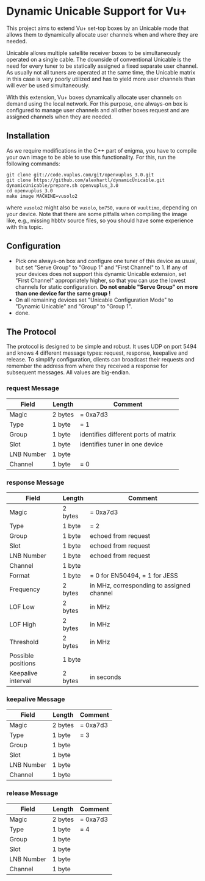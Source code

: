 
# Dynamic Unicable Support for Vu+

This project aims to extend Vu+ set-top boxes by an Unicable mode that allows them to dynamically allocate user channels when and where they are needed. 

Unicable allows multiple satellite receiver boxes to be simultaneously operated on a single cable. The downside of conventional Unicable is the need for every tuner to be statically assigned a fixed separate user channel. As usually not all tuners are operated at the same time, the Unicable matrix in this case is very poorly utilized and has to yield more user channels than will ever be used simultaneously.

With this extension, Vu+ boxes dynamically allocate user channels on demand using the local network. For this purpose, one always-on box is configured to manage user channels and all other boxes request and are assigned channels when they are needed.

## Installation

As we require modifications in the C++ part of enigma, you have to compile your own image to be able to use this functionality. For this, run the following commands:
```
git clone git://code.vuplus.com/git/openvuplus_3.0.git
git clone https://github.com/alexhartl/dynamicUnicable.git
dynamicUnicable/prepare.sh openvuplus_3.0
cd openvuplus_3.0
make image MACHINE=vusolo2
```
where `vusolo2` might also be `vusolo`, `bm750`, `vuuno` or `vuultimo`, depending on your device. Note that there are some pitfalls when compiling the image like, e.g., missing hbbtv source files, so you should have some experience with this topic.

## Configuration

- Pick one always-on box and configure one tuner of this device as usual, but set "Serve Group" to "Group 1" and "First Channel" to 1. If any of your devices does not support this dynamic Unicable extension, set "First Channel" appropriately higher, so that you can use the lowest channels for static configuration.
  **Do not enable "Serve Group" on more than one device for the same group !**
- On all remaining devices set "Unicable Configuration Mode" to "Dynamic Unicable" and "Group" to "Group 1".
- done.


## The Protocol

The protocol is designed to be simple and robust. It uses UDP on port 5494 and knows 4 different message types: request, response, keepalive and release. To simplify configuration, clients can broadcast their requests and remember the address from where they received a response for subsequent messages. All values are big-endian.

### request Message

| Field      | Length  | Comment                               |
| ---------- | ------- | ------------------------------------- |
| Magic      | 2 bytes | = 0xa7d3                              |
| Type       | 1 byte  | = 1                                   |
| Group      | 1 byte  | identifies different ports of matrix  |
| Slot       | 1 byte  | identifies tuner in one device        |
| LNB Number | 1 byte  |                                       |
| Channel    | 1 byte  | = 0                                   |

### response Message

| Field              | Length  | Comment                                   |
| ------------------ | ------- | ----------------------------------------- |
| Magic              | 2 bytes | = 0xa7d3                                  |
| Type               | 1 byte  | = 2                                       |
| Group              | 1 byte  | echoed from request                       |
| Slot               | 1 byte  | echoed from request                       |
| LNB Number         | 1 byte  | echoed from request                       |
| Channel            | 1 byte  |                                           |
| Format             | 1 byte  | = 0 for EN50494, = 1 for JESS             |
| Frequency          | 2 bytes | in MHz, corresponding to assigned channel |
| LOF Low            | 2 bytes | in MHz                                    |
| LOF High           | 2 bytes | in MHz                                    |
| Threshold          | 2 bytes | in MHz                                    |
| Possible positions | 1 byte  |                                           |
| Keepalive interval | 2 bytes | in seconds                                |

### keepalive Message

| Field      | Length  | Comment  |
| ---------- | ------- | -------- |
| Magic      | 2 bytes | = 0xa7d3 |
| Type       | 1 byte  | = 3      |
| Group      | 1 byte  |          |
| Slot       | 1 byte  |          |
| LNB Number | 1 byte  |          |
| Channel    | 1 byte  |          |

### release Message

| Field      | Length  | Comment  |
| ---------- | ------- | -------- |
| Magic      | 2 bytes | = 0xa7d3 |
| Type       | 1 byte  | = 4      |
| Group      | 1 byte  |          |
| Slot       | 1 byte  |          |
| LNB Number | 1 byte  |          |
| Channel    | 1 byte  |          |

